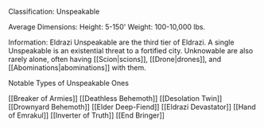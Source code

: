 Classification: Unspeakable

Average Dimensions: 
	Height: 5-150'
	Weight: 100-10,000 lbs.

Information:
  Eldrazi Unspeakable are the third tier of Eldrazi. A single Unspeakable is an existential threat to a fortified city.  Unknowable are also rarely alone, often having [[Scion|scions]], [[Drone|drones]], and [[Abominations|abominations]] with them. 

Notable Types of Unspeakable Ones

[[Breaker of Armies]]
[[Deathless Behemoth]]
[[Desolation Twin]]
[[Drownyard Behemoth]]
[[Elder Deep-Fiend]]
[[Eldrazi Devastator]]
[[Hand of Emrakul]]
[[Inverter of Truth]]
[[End Bringer]]
